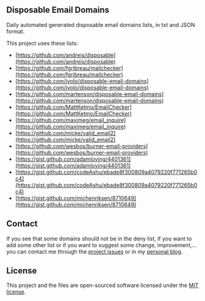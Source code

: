 ## Disposable Email Domains

Daily automated generated disposable email domains lists, in txt and JSON format.

This project uses these lists:

- [https://github.com/andreis/disposable](https://github.com/andreis/disposable)
- [https://github.com/fgribreau/mailchecker](https://github.com/fgribreau/mailchecker)
- [https://github.com/ivolo/disposable-email-domains](https://github.com/ivolo/disposable-email-domains)
- [https://github.com/martenson/disposable-email-domains](https://github.com/martenson/disposable-email-domains)
- [https://github.com/MattKetmo/EmailChecker](https://github.com/MattKetmo/EmailChecker)
- [https://github.com/maximeg/email_inquire](https://github.com/maximeg/email_inquire)
- [https://github.com/micke/valid_email2](https://github.com/micke/valid_email2)
- [https://github.com/wesbos/burner-email-providers](https://github.com/wesbos/burner-email-providers)
- [https://gist.github.com/adamloving/4401361](https://gist.github.com/adamloving/4401361)
- [https://gist.github.com/codeAshu/ebade8f300809a4079220f771265b0c4](https://gist.github.com/codeAshu/ebade8f300809a4079220f771265b0c4)
- [https://gist.github.com/michenriksen/8710649](https://gist.github.com/michenriksen/8710649)

## Contact

If you see that some domains should not be in the deny list, if you want to add some other list or if you want 
to suggest some change, improvement,... you can contact me through the 
[project issues](https://github.com/amieiro/disposable-email-domains/issues) or in my 
[personal blog](https://www.jesusamieiro.com/contactaconmigo/).

## License

This project and the files are open-sourced software licensed under the [MIT license](https://opensource.org/licenses/MIT).

